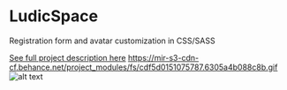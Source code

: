 # LudicSpace
 Registration form and avatar customization in CSS/SASS

[See full project description here](https://www.behance.net/gallery/151075787/Ludic-Space-UX-Front-end-Case-Study)
https://mir-s3-cdn-cf.behance.net/project_modules/fs/cdf5d0151075787.6305a4b088c8b.gif
![alt text]([mir-s3-cdn-cf.behance.net/project_modules/fs/cdf5d0151075787.6305a4b088c8b.gif](https://mir-s3-cdn-cf.behance.net/project_modules/fs/cdf5d0151075787.6305a4b088c8b.gif))
